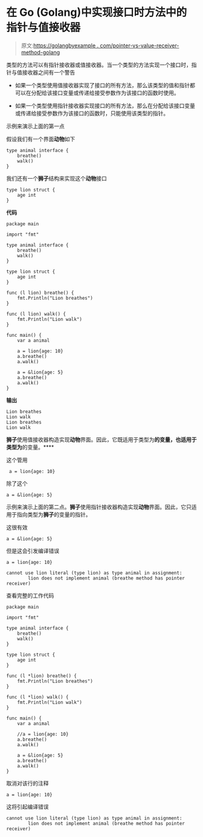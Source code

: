 # 在 Go (Golang)中实现接口时方法中的指针与值接收器

> 原文:[https://golangbyexample . com/pointer-vs-value-receiver-method-golang](https://golangbyexample.com/pointer-vs-value-receiver-method-golang)

类型的方法可以有指针接收器或值接收器。当一个类型的方法实现一个接口时，指针与值接收器之间有一个警告

*   如果一个类型使用值接收器实现了接口的所有方法，那么该类型的值和指针都可以在分配给该接口变量或传递给接受参数作为该接口的函数时使用。

*   如果一个类型使用指针接收器实现接口的所有方法，那么在分配给该接口变量或传递给接受参数作为该接口的函数时，只能使用该类型的指针。

示例来演示上面的第一点

假设我们有一个界面**动物**如下

```
type animal interface {
    breathe()
    walk()
}
```

我们还有一个**狮子**结构来实现这个**动物**接口

```
type lion struct {
    age int
}
```

**代码**

```
package main

import "fmt"

type animal interface {
    breathe()
    walk()
}

type lion struct {
    age int
}

func (l lion) breathe() {
    fmt.Println("Lion breathes")
}

func (l lion) walk() {
    fmt.Println("Lion walk")
}

func main() {
    var a animal

    a = lion{age: 10}
    a.breathe()
    a.walk()

    a = &lion{age: 5}
    a.breathe()
    a.walk()
}
```

**输出**

```
Lion breathes
Lion walk
Lion breathes
Lion walk
```

**狮子**使用值接收器构造实现**动物**界面。因此，它既适用于类型为**的变量，也适用于类型为**的变量。****

这个管用

```
 a = lion{age: 10}
```

除了这个

```
a = &lion{age: 5}
```

示例来演示上面的第二点。**狮子**使用指针接收器构造实现**动物**界面。因此，它只适用于指向类型为**狮子**的变量的指针。

这很有效

```
a = &lion{age: 5}
```

但是这会引发编译错误

```
a = lion{age: 10}
```

```
cannot use lion literal (type lion) as type animal in assignment:
        lion does not implement animal (breathe method has pointer receiver)
```

查看完整的工作代码

```
package main

import "fmt"

type animal interface {
	breathe()
	walk()
}

type lion struct {
	age int
}

func (l *lion) breathe() {
	fmt.Println("Lion breathes")
}

func (l *lion) walk() {
	fmt.Println("Lion walk")
}

func main() {
	var a animal

	//a = lion{age: 10}
	a.breathe()
	a.walk()

	a = &lion{age: 5}
	a.breathe()
	a.walk()
}
```

取消对该行的注释

```
a = lion{age: 10}
```

这将引起编译错误

```
cannot use lion literal (type lion) as type animal in assignment:
        lion does not implement animal (breathe method has pointer receiver)
```